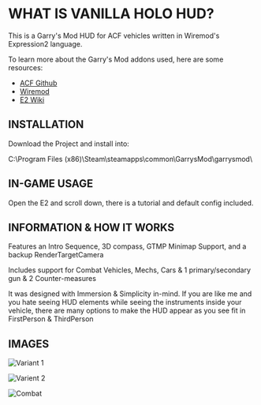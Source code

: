 # WHAT IS VANILLA HOLO HUD?
This is a Garry's Mod HUD for ACF vehicles written in Wiremod's Expression2 language.

To learn more about the Garry's Mod addons used, here are some resources:
* [ACF Github](https://github.com/nrlulz/ACF)
* [Wiremod](https://steamcommunity.com/sharedfiles/filedetails/?id=160250458)
* [E2 Wiki](https://github.com/wiremod/wire/wiki/Expression-2)

## INSTALLATION
Download the Project and install into:

C:\Program Files (x86)\Steam\steamapps\common\GarrysMod\garrysmod\

## IN-GAME USAGE
Open the E2 and scroll down, there is a tutorial and default config included.

## INFORMATION & HOW IT WORKS
Features an Intro Sequence, 3D compass, GTMP Minimap Support, and a backup RenderTargetCamera

Includes support for Combat Vehicles, Mechs, Cars & 1 primary/secondary gun & 2 Counter-measures

It was designed with Immersion & Simplicity in-mind. If you are like me and you hate seeing HUD elements
while seeing the instruments inside your vehicle, there are many options to make the HUD appear as you see fit in FirstPerson & ThirdPerson


## IMAGES
![Variant 1](https://steamuserimages-a.akamaihd.net/ugc/1174824798821306798/A330DD490D5C1642968F6E24861466168481D331/)

![Varient 2](https://steamuserimages-a.akamaihd.net/ugc/1174824798821306660/C4D30618E565B8E44776774F7EFFE579C1224C72/)

![Combat](https://steamuserimages-a.akamaihd.net/ugc/1288542787665709048/EC3AB25E602D417E3938CC9F620B8C5DBF653D66/)
